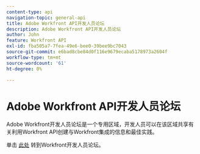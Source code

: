 ```yaml
---
content-type: api
navigation-topic: general-api
title: Adobe Workfront API开发人员论坛
description: Adobe Workfront API开发人员论坛
author: John
feature: Workfront API
exl-id: fba505a7-7fea-49e6-bee0-39bee9bc7043
source-git-commit: e6bad8cbe84d0f116e9679ecaba5178973a2604f
workflow-type: tm+mt
source-wordcount: '61'
ht-degree: 0%

---
```



# Adobe Workfront API开发人员论坛

Adobe Workfront开发人员论坛是一个专用区域，开发人员可以在该区域共享有关利用Workfront API创建与Workfront集成的信息和最佳实践。

单击 [此处](https://one.workfront.com/s/topic/0TO0z000000cdI3GAI/api?tabset-21363=3) 转到Workfront开发人员论坛。
